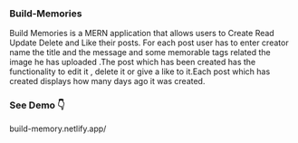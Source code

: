### Build-Memories

Build Memories is a MERN application that allows users to Create Read Update Delete and Like their posts. For each post user has to enter creator name the title  and the message and some memorable  tags related the image he has uploaded  .The post which has been created has the functionality to edit it , delete it or give a like to it.Each post which has created displays how many days ago it was created.
### See Demo :point_down:
build-memory.netlify.app/
